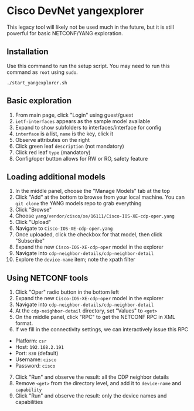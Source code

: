# Cisco DevNet yangexplorer
This legacy tool will likely not be used much in the future, but it is still
powerful for basic NETCONF/YANG exploration.

## Installation
Use this command to run the setup script. You may need to run this command
as `root` using `sudo`.

`./start_yangexplorer.sh`

## Basic exploration
1. From main page, click "Login" using guest/guest
2. `ietf-interfaces` appears as the sample model available
3. Expand to show subfolders to interfaces/interface for config
4. `interface` is a list, `name` is the key, click it
5. Observe attributes on the right
6. Click green leaf `description` (not mandatory)
7. Click red leaf `type` (mandatory)
8. Config/oper button allows for RW or RO, safety feature

## Loading additional models
1. In the middle panel, choose the "Manage Models" tab at the top
2. Click "Add" at the bottom to browse from your local machine.
   You can `git clone` the YANG models repo to grab everything
3. Click "Browse"
4. Choose `yang/vendor/cisco/xe/16111/Cisco-IOS-XE-cdp-oper.yang`
5. Click "Upload"
6. Navigate to `Cisco-IOS-XE-cdp-oper.yang`
7. Once uploaded, click the checkbox for that model, then click "Subscribe"
8. Expand the new `Cisco-IOS-XE-cdp-oper` model in the explorer
9. Navigate into `cdp-neighbor-details/cdp-neighbor-detail`
10. Explore the `device-name` item; note the xpath filter

## Using NETCONF tools
1. Click "Oper" radio button in the bottom left
2. Expand the new `Cisco-IOS-XE-cdp-oper` model in the explorer
3. Navigate into `cdp-neighbor-details/cdp-neighbor-detail`
4. At the `cdp-neighbor-detail` directory, set "Values" to `<get>`
5. On the middle panel, click "RPC" to get the NETCONF RPC in XML format.
6. If we fill in the connectivity settings, we can interactively issue this RPC
  * Platform: `csr`
  * Host: `192.168.2.191`
  * Port: `830` (default)
  * Username: `cisco`
  * Password: `cisco`
7. Click "Run" and observe the result: all the CDP neighbor details
8. Remove `<get>` from the directory level, and add it to `device-name` and `capability`
9. Click "Run" and observe the result: only the device names and capabilities
